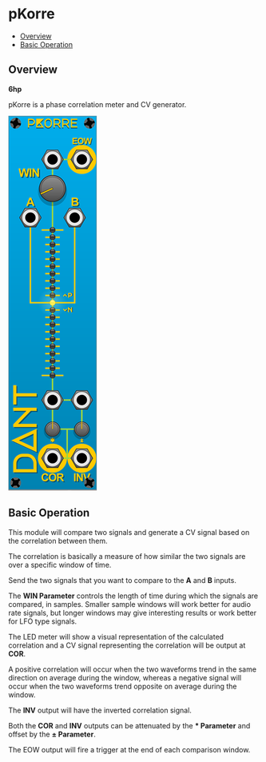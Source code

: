 # pKorre

* [Overview](#overview)
* [Basic Operation](#basic-operation)

## Overview

**6hp**

pKorre is a phase correlation meter and CV generator.

![pKorre](img/pkorre.png)

## Basic Operation

This module will compare two signals and generate a CV signal based on the correlation between them.

The correlation is basically a measure of how similar the two signals are over a specific window of time.

Send the two signals that you want to compare to the **A** and **B** inputs.

The **WIN Parameter** controls the length of time during which the signals are compared, in samples. Smaller sample windows will work better for audio rate signals, but longer windows may give interesting results or work better for LFO type signals.

The LED meter will show a visual representation of the calculated correlation and a CV signal representing the correlation will be output at **COR**.

A positive correlation will occur when the two waveforms trend in the same direction on average during the window, whereas a negative signal will occur when the two waveforms trend opposite on average during the window.

The **INV** output will have the inverted correlation signal.

Both the **COR** and **INV** outputs can be attenuated by the **\* Parameter** and offset by the **± Parameter**.

The EOW output will fire a trigger at the end of each comparison window.
